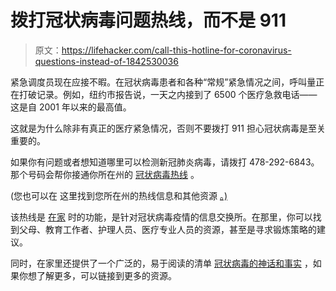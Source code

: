 # 拨打冠状病毒问题热线，而不是 911

> 原文：<https://lifehacker.com/call-this-hotline-for-coronavirus-questions-instead-of-1842530036>

紧急调度员现在应接不暇。在冠状病毒患者和各种“常规”紧急情况之间，呼叫量正在打破记录。例如，纽约市报告说，一天之内接到了 6500 个医疗急救电话——这是自 2001 年以来的最高值。



这就是为什么除非有真正的医疗紧急情况，否则不要拨打 911 担心冠状病毒是至关重要的。

如果你有问题或者想知道哪里可以检测新冠肺炎病毒，请拨打 478-292-6843。那个号码会帮你接通你所在州的 [冠状病毒热线](https://whileathome.org/get-tested/) 。

(您也可以在 这里找到您所在州的热线信息和其他资源 [。)](https://whileathome.org/get-tested/)

该热线是 [在家](https://whileathome.org/) 时的功能，是针对冠状病毒疫情的信息交换所。在那里，你可以找到父母、教育工作者、护理人员、医疗专业人员的资源，甚至是寻求锻炼策略的建议。

同时，在家里还提供了一个广泛的，易于阅读的清单 [冠状病毒的神话和事实](https://whileathome.org/mythbusting-facts/) ，如果你想了解更多，可以链接到更多的资源。